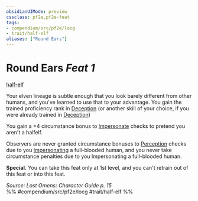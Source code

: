 ```yaml
---
obsidianUIMode: preview
cssclass: pf2e,pf2e-feat
tags:
- compendium/src/pf2e/locg
- trait/half-elf
aliases: ["Round Ears"]
---
```

# Round Ears  *Feat 1*  
[half-elf](../../Rules/traits/half-elf.md)  


Your elven lineage is subtle enough that you look barely different from other humans, and you've learned to use that to your advantage. You gain the trained proficiency rank in [Deception](../skills.md#Deception) (or another skill of your choice, if you were already trained in [Deception](../skills.md#Deception))

You gain a +4 circumstance bonus to [Impersonate](../../Rules/actions/impersonate.md) checks to pretend you aren't a halfelf.

Observers are never granted circumstance bonuses to [Perception](../skills.md#Perception) checks due to you [Impersonating](../../Rules/actions/impersonate.md) a full-blooded human, and you never take circumstance penalties due to you Impersonating a full-blooded human.

**Special.** You can take this feat only at 1st level, and you can't retrain out of this feat or into this feat.

*Source: Lost Omens: Character Guide p. 15*  
%% #compendium/src/pf2e/locg #trait/half-elf %%
